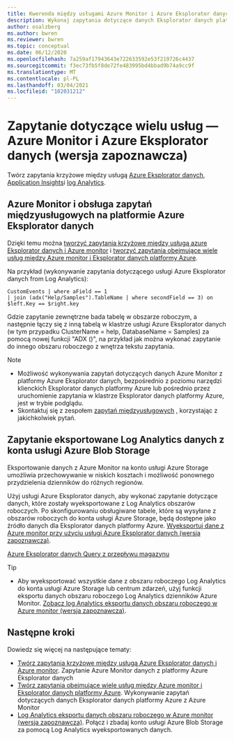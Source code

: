 ```yaml
---
title: Kwerenda między usługami Azure Monitor i Azure Eksplorator danych (wersja zapoznawcza)
description: Wykonaj zapytania dotyczące danych Eksplorator danych platformy Azure za pomocą narzędzi Azure Log Analytics Tools na odwrót, aby dołączyć i analizować wszystkie dane w jednym miejscu.
author: osalzberg
ms.author: bwren
ms.reviewer: bwren
ms.topic: conceptual
ms.date: 06/12/2020
ms.openlocfilehash: 7a259af17943643e722633592e53f219726c4437
ms.sourcegitcommit: f3ec73fb5f8de72fe483995bd4bbad9b74a9cc9f
ms.translationtype: MT
ms.contentlocale: pl-PL
ms.lasthandoff: 03/04/2021
ms.locfileid: "102031212"
---
```

# <a name="cross-service-query---azure-monitor-and-azure-data-explorer-preview"></a>Zapytanie dotyczące wielu usług — Azure Monitor i Azure Eksplorator danych (wersja zapoznawcza)
Twórz zapytania krzyżowe między usługą [Azure Eksplorator danych](/azure/data-explorer/), [Application Insights](../app/app-insights-overview.md)i [log Analytics](../logs/data-platform-logs.md).
## <a name="azure-monitor-and-azure-data-explorer-cross-service-querying"></a>Azure Monitor i obsługa zapytań międzyusługowych na platformie Azure Eksplorator danych
Dzięki temu można [tworzyć zapytania krzyżowe między usługą azure Eksplorator danych i Azure monitor](/azure/data-explorer/query-monitor-data) i [tworzyć zapytania obejmujące wiele usług między Azure monitor i Eksplorator danych platformy Azure](./azure-monitor-data-explorer-proxy.md).

Na przykład (wykonywanie zapytania dotyczącego usługi Azure Eksplorator danych from Log Analytics):
```kusto
CustomEvents | where aField == 1
| join (adx("Help/Samples").TableName | where secondField == 3) on $left.Key == $right.key
```
Gdzie zapytanie zewnętrzne bada tabelę w obszarze roboczym, a następnie łączy się z inną tabelą w klastrze usługi Azure Eksplorator danych (w tym przypadku ClusterName = help, DatabaseName = Samples) za pomocą nowej funkcji "ADX ()", na przykład jak można wykonać zapytanie do innego obszaru roboczego z wnętrza tekstu zapytania.

> [!NOTE]
> * Możliwość wykonywania zapytań dotyczących danych Azure Monitor z platformy Azure Eksplorator danych, bezpośrednio z poziomu narzędzi klienckich Eksplorator danych platformy Azure lub pośrednio przez uruchomienie zapytania w klastrze Eksplorator danych platformy Azure, jest w trybie podglądu.
> * Skontaktuj się z zespołem [zapytań międzyusługowych](mailto:adxproxy@microsoft.com) , korzystając z jakichkolwiek pytań.

## <a name="query-exported-log-analytics-data-from-azure-blob-storage-account"></a>Zapytanie eksportowane Log Analytics danych z konta usługi Azure Blob Storage

Eksportowanie danych z Azure Monitor na konto usługi Azure Storage umożliwia przechowywanie w niskich kosztach i możliwość ponownego przydzielenia dzienników do różnych regionów.

Użyj usługi Azure Eksplorator danych, aby wykonać zapytanie dotyczące danych, które zostały wyeksportowane z Log Analytics obszarów roboczych. Po skonfigurowaniu obsługiwane tabele, które są wysyłane z obszarów roboczych do konta usługi Azure Storage, będą dostępne jako źródło danych dla Eksplorator danych platformy Azure. [Wyeksportuj dane z Azure monitor przy użyciu usługi Azure Eksplorator danych (wersja zapoznawcza)](../logs/azure-data-explorer-query-storage.md).

[Azure Eksplorator danych Query z przepływu magazynu](media\azure-data-explorer-query-storage\exported-data-query.png)

>[!tip] 
> * Aby wyeksportować wszystkie dane z obszaru roboczego Log Analytics do konta usługi Azure Storage lub centrum zdarzeń, użyj funkcji eksportu danych obszaru roboczego Log Analytics dzienników Azure Monitor. [Zobacz log Analytics eksportu danych obszaru roboczego w Azure monitor (wersja zapoznawcza)](/azure/data-explorer/query-monitor-data).

## <a name="next-steps"></a>Następne kroki
Dowiedz się więcej na następujące tematy:
* [Twórz zapytania krzyżowe między usługą Azure Eksplorator danych i Azure monitor](/azure/data-explorer/query-monitor-data). Zapytanie Azure Monitor danych z platformy Azure Eksplorator danych
* [Twórz zapytania obejmujące wiele usług między Azure monitor i Eksplorator danych platformy Azure](./azure-monitor-data-explorer-proxy.md). Wykonywanie zapytań dotyczących danych Eksplorator danych platformy Azure z Azure Monitor
* [Log Analytics eksportu danych obszaru roboczego w Azure monitor (wersja zapoznawcza)](/azure/data-explorer/query-monitor-data). Połącz i zbadaj konto usługi Azure Blob Storage za pomocą Log Analytics wyeksportowanych danych.
